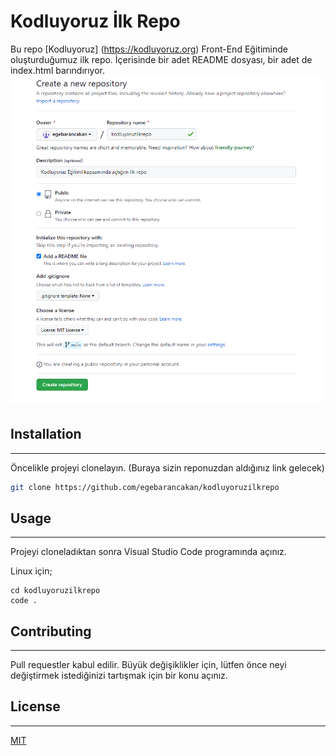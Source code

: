 # Kodluyoruz İlk Repo

Bu repo [Kodluyoruz] (https://kodluyoruz.org) Front-End Eğitiminde oluşturduğumuz ilk repo. İçerisinde bir adet README dosyası, bir adet de index.html barındırıyor.
![odev](odev.png)
## Installation
***
Öncelikle projeyi clonelayın. (Buraya sizin reponuzdan aldığınız link gelecek)

```bash
git clone https://github.com/egebarancakan/kodluyoruzilkrepo
```
## Usage
***
Projeyi cloneladıktan sonra Visual Studio Code programında açınız.

Linux için;
```linux
cd kodluyoruzilkrepo
code .
```

## Contributing
***
Pull requestler kabul edilir. Büyük değişiklikler için, lütfen önce neyi değiştirmek istediğinizi tartışmak için bir konu açınız.

## License
***
[MIT](https://choosealicense.com/licenses/mit/)